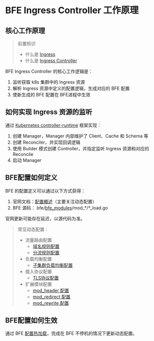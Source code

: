 # BFE Ingress Controller 工作原理

## 核心工作原理

> 前置知识
> - 什么是 [Ingress](https://kubernetes.io/docs/concepts/services-networking/ingress/)
> - 什么是 [Ingress Controller](https://kubernetes.io/docs/concepts/services-networking/ingress-controllers/)

BFE Ingress Controller 的核心工作逻辑是：
1. 监听获取 k8s 集群中的 Ingress 资源
2. 解析 Ingress 资源中定义的配置逻辑，生成对应的 BFE 配置
3. 使新生成的 BFE 配置在 BFE进程中生效

## 如何实现 Ingress 资源的监听

通过 [Kubernetes controller-runtime][] 框架实现：
1. 创建 Manager，Manager 内部维护了 Client、Cache 和 Schema 等
2. 创建 Reconciler，并实现回调逻辑
3. 使用 Builder 模式创建 Controller，并指定监听 Ingress 资源和对应的 Reconcile
4. 启动 Manager

## BFE配置如何定义

BFE 的配置定义可以通过以下方式获得：
1. 官网文档：[配置概述][]（主要关注动态配置）
2. BFE 源码： bfe/[bfe_modules][]/mod_\*/\*_load.go 

官网更新可能存在延迟，以源代码为准。

> 常见动态配置：
> - 流量路由配置
>   - [域名规则配置](https://www.bfe-networks.net/zh_cn/configuration/server_data_conf/host_rule.data/)
>   - [分流规则配置](https://www.bfe-networks.net/zh_cn/configuration/server_data_conf/route_rule.data/)
> - 负载均衡配置
>   - [子集群负载均衡配置](https://www.bfe-networks.net/zh_cn/configuration/cluster_conf/gslb.data/)
> - 接入协议配置
>   - [TLS协议配置](https://www.bfe-networks.net/zh_cn/configuration/tls_conf/tls_rule_conf.data/)
> - 扩展模块配置
>   - [mod_header 配置](https://www.bfe-networks.net/zh_cn/modules/mod_header/mod_header/)
>   - [mod_redirect 配置](https://www.bfe-networks.net/zh_cn/modules/mod_header/mod_redirect/)
>   - [mod_rewrite 配置](https://www.bfe-networks.net/zh_cn/modules/mod_header/mod_rewrite/)

## BFE配置如何生效

通过 BFE [配置热加载][]，完成在 BFE 不停机的情况下更新动态配置。

[Kubernetes controller-runtime]: https://github.com/kubernetes-sigs/controller-runtime
[配置概述]: https://www.bfe-networks.net/zh_cn/configuration/config/
[bfe_modules]: https://github.com/bfenetworks/bfe/tree/develop/bfe_modules
[配置热加载]: https://www.bfe-networks.net/zh_cn/operation/reload/